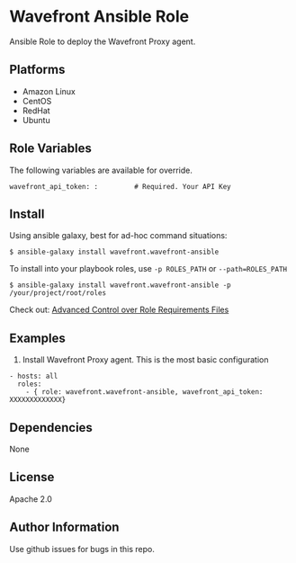 Wavefront Ansible Role
=========

Ansible Role to deploy the Wavefront Proxy agent.


Platforms
---------

* Amazon Linux
* CentOS
* RedHat
* Ubuntu

Role Variables
--------------
The following variables are available for override.
```
wavefront_api_token: :         # Required. Your API Key
```

Install
----------------
Using ansible galaxy, best for ad-hoc command situations:

    $ ansible-galaxy install wavefront.wavefront-ansible

To install into your playbook roles, use `-p ROLES_PATH` or `--path=ROLES_PATH`

    $ ansible-galaxy install wavefront.wavefront-ansible -p /your/project/root/roles

Check out: [Advanced Control over Role Requirements Files](http://docs.ansible.com/galaxy.html#advanced-control-over-role-requirements-files)


Examples
----------------
1) Install Wavefront Proxy agent. This is the most basic configuration
```
- hosts: all
  roles:
    - { role: wavefront.wavefront-ansible, wavefront_api_token: XXXXXXXXXXXXX}
```

Dependencies
------------

None

License
-------

Apache 2.0

Author Information
------------------
Use github issues for bugs in this repo.
